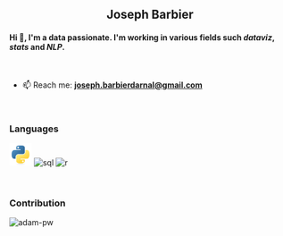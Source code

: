 <h2 align="center">Joseph Barbier</h1>
<h4 align="left">Hi 👋, I'm a data passionate. I'm working in various fields such <b><i>dataviz</i></b>, <i>stats</i> and <i>NLP</i>.</h4>

<br>

- 📫 Reach me: **joseph.barbierdarnal@gmail.com** 

<br>

<h3 align="left">Languages</h3>
<p align="left">
  <img src="https://raw.githubusercontent.com/devicons/devicon/master/icons/python/python-original.svg" alt="python" width="40" height="40">
  <img src="https://upload.wikimedia.org/wikipedia/commons/thumb/2/29/Postgresql_elephant.svg/1200px-Postgresql_elephant.svg.png" alt="sql" width="40" height="40">
  <img src="https://www.r-project.org/logo/Rlogo.png" alt="r" width="45" height="40">
</p>

<br>
  
<h3>Contribution</h3>
<p><img align="left" src="https://github-readme-streak-stats.herokuapp.com/?user=JosephBARBIERDARNAL&theme=dark&background=0d1117&date_format=M%20j%5B%2C%20Y%5D" alt="adam-pw" /></p>



 
